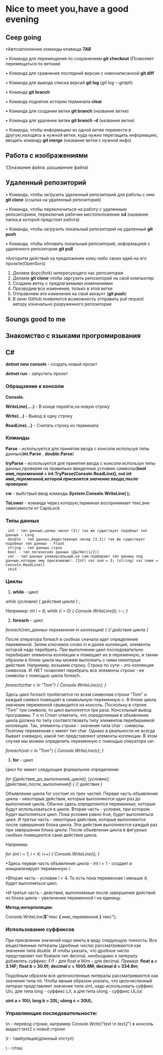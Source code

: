 # Nice to meet you,have a good evening

## Ceep going
 
 •Автозаполнение команды клавища __*TAB*__
 
 • Команда для перемещения по сохранениям **git checkout** (Позволяет перемещаться по веткам)

 • Команда для сравнения последний версии с новонаписанной **git diff**

 • Команда для вывода списка версий **git log** (_git log --graph_)

 • Команда __git branch__

 • Команда поднятие истории терминала **clear**

 • Команда для создании ветки **git branch** (название ветки)

 • Команда для удаление ветви __git branch -d__ (название ветки) 

 • Команда, чтобы информацию из одной ветви перенести в другую,находясь в нужной ветки, куда нужно перетащить информацию, вводить команду __git merge__ (название ветки с нужной инфо)

   
 ## Работа с изображениями
 
 ![](название файла. разширение файла)

 ## Удаленный репозиторий

 • Команда, чтобы загрузить удаленный репозиторий для работы с ним __git clone__ (ссылка на удаленный репозиторий)

 • Команда, чтобы переключиться на работу с удаленным репозиторием, переключив рабочие местоположение __cd__ (название папки,в которой предстоит работа)

 • Команда, чтобы загрузить локальный репозиторий на удаленный **git push**
 
 • Команда, чтобы обновить локальный репозиторий, информацией с удаленного репозитория __git pull__  

 •Алгоритм  действий на предложение кому-либо своих идей на его проэкте(OpenSors)
1. Делаем форс(fork) интересующего нас репозитория
2. Делаем __git clone__ чтобы заргузить репозиторий на свой компьютер
3. Создаем ветку с предлагаемыми изменениями
4. Прозводим все изменения, только в этой ветке 
5. Отправляем эти изменения на свой аккаунт (__git push__)
6. В окне GitHub появляется возможность отправить pull request автору изначально разруженного репозитория
## Soungs good to me
 ## Знакомство с языками прогромирования
 ## C#

 __dotnet new console__ - создать новый проэкт

 **dotnet run** - запустить проэкт

 ### Обращзение к консоли

 __Console.__

 __WriteLine(....)__ - В конце перейти,на новую строку

 __Write(...)__ - Вывод в одну строку

 __ReadLine(...)__ - Считать строку из терминала 

### Команды
 __Parse__ - используется для принятия ввода с консоли используя типы данных(__int.Parse__ , __double.Parse__)

 __tryParse__ - используется для принятия ввода с консоли используя типы данных,проверяя на правильно введенные условию символы(**bool *имя_переменной* = int.TryParse(Console.ReadLine(), out int *имя_переменной,которой присвоится значение ввода,после проверки***)

 __cw__ - выбстрый ввод команды __*System*.Console.WriteLine( );__
 
 __ToLower__ - команда через которую,терминал воспринимает текс,вне зависимости от CapsLock

 ### Типы данных
     int - тип данных,целых чисел (3)/ так же существует подобныт тип данных - Long
     double - тип данных,вещественных чисед (3,3)/ так же существует подобныт тип данных - Float
     string - тип данных строк
     bool - тип логических данных (Да/Нет(1/2))
     var - тип данных универсальный,он сам подбирает тип данных под данные,которые ему присваивают: (Int) var num = 3; (string) var name = Console.ReadLine()
     void -



### Циклы

1. __while__ - цикл

*while (условие) { действия цикла } ;*

*Например:
int i = 6; while (i > 0) { Console.WriteLine(i); i--; }*

2. __foreach__ - цикл


*foreach(тип_данных переменная in коллекция) { // действия цикла }* 

После оператора foreach в скобках сначала идет определение переменной. Затем ключевое слово in и далее коллекция, элементы которой надо перебрать.
При выполнении цикл последовательно перебирает элементы коллекции и помещает их в переменную, и таким образом в блоке цикла мы можем выполнить с ними некоторые действия.
Например, возьмем строку. Строка по сути - это коллекция символов. И .NET позволяет перебрать все элементы строки - ее символы с помощью цикла foreach.

*foreach(char c in "Tom") { Console.WriteLine(c); }*
 
Здесь цикл foreach пробегается по всем символам строки "Tom" и каждый символ помещает в символьную переменную c. В блоке цикла значение переменной cвыводится на консоль. Поскольку в строке "Tom" три символа, то цикл выполнится три раза. Консольный вывод программы:
T o m
Стоит отметить, что определяемая в объявлении цикла должна по типу соответствовать типу элементов перебираемой коллекции. Так, элементы строки - значения типа char - символы. Поэтому переменная c имеет тип char. Однако в реальности не всегда бывает очевидно, какой тип представляют элементы коллекции. В этом случае мы можем определить переменную с помощью оператора var:

*foreach(var c in "Tom") { Console.WriteLine(c); }* 

3. __for__ - цикл

Цикл for имеет следующее формальное определение:

*for ([действия_до_выполнения_цикла]; [условие]; [действия_после_выполнения]) { // действия }* 

Объявление цикла for состоит из трех частей. Первая часть объявления цикла - некоторые действия, которые выполняются один раз до выполнения цикла. Обычно здесь определяются переменные, которые будут использоваться в цикле.
Вторая часть - условие, при котором будет выполняться цикл. Пока условие равно true, будет выполняться цикл.
И третья часть - некоторые действия, которые выполняются после завершения блока цикла. Эти действия выполняются каждый раз при завершении блока цикла.
После объявления цикла в фигурных скобках помещаются сами действия цикла.

Например:

*for (int i = 1; i < 4; i++) { Console.WriteLine(i); }*

•Здесь первая часть объявления цикла - int i = 1 - создает и инициализирует переменную i.

•Вторая часть - условие i < 4. То есть пока переменная i меньше 4, будет выполняться цикл.

•И третья часть - действия, выполняемые после завершения действий из блока цикла - увеличение переменной i на единицу.

__Метод интерполяции:__

Console.WriteLine(__$__"текс __{__ имя_переменной __}__ текс");


### Использование суффиксов
При присвоении значений надо иметь в виду следующую тонкость:
Все вещественные литералы (дробные числа) рассматриваются как значения типа double. И чтобы указать, что дробное число представляет тип floatили тип decimal, необходимо к литералу добавлять суффикс: F/f - для float и M/m - для decimal.
_Пример:_
**float a = 3.14F; float b = 30.6f; decimal c = 1005.8M; decimal d = 334.8m**; 

Подобным образом все целочисленные литералы рассматриваются как значения типа int. Чтобы явным образом указать, что целочисленный литерал представляет значение типа uint, надо использовать суффикс U/u, для типа long - суффикс L/l, а для типа ulong - суффикс UL/ul:

__uint a = 10U; long b = 20L; ulong c = 30UL__;

### Управляющие последовательности:
*\n* - перевод строки, например Console.Write("text \n text2") в консоль выдаст text2 с новой строки

*\t* - тамбуляция(длинный отступ)

\ - слэш

